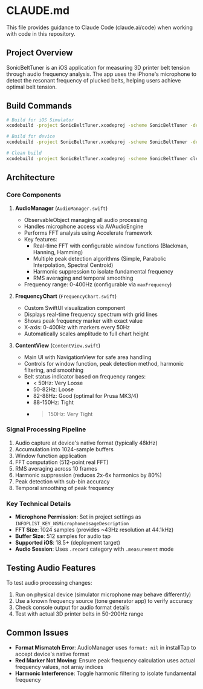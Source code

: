 # CLAUDE.md

This file provides guidance to Claude Code (claude.ai/code) when working with code in this repository.

## Project Overview

SonicBeltTuner is an iOS application for measuring 3D printer belt tension through audio frequency analysis. The app uses the iPhone's microphone to detect the resonant frequency of plucked belts, helping users achieve optimal belt tension.

## Build Commands

```bash
# Build for iOS Simulator
xcodebuild -project SonicBeltTuner.xcodeproj -scheme SonicBeltTuner -destination 'platform=iOS Simulator,name=iPhone 16' build

# Build for device
xcodebuild -project SonicBeltTuner.xcodeproj -scheme SonicBeltTuner -destination 'generic/platform=iOS' build

# Clean build
xcodebuild -project SonicBeltTuner.xcodeproj -scheme SonicBeltTuner clean
```

## Architecture

### Core Components

1. **AudioManager** (`AudioManager.swift`)
   - ObservableObject managing all audio processing
   - Handles microphone access via AVAudioEngine
   - Performs FFT analysis using Accelerate framework
   - Key features:
     - Real-time FFT with configurable window functions (Blackman, Hanning, Hamming)
     - Multiple peak detection algorithms (Simple, Parabolic Interpolation, Spectral Centroid)
     - Harmonic suppression to isolate fundamental frequency
     - RMS averaging and temporal smoothing
   - Frequency range: 0-400Hz (configurable via `maxFrequency`)

2. **FrequencyChart** (`FrequencyChart.swift`)
   - Custom SwiftUI visualization component
   - Displays real-time frequency spectrum with grid lines
   - Shows peak frequency marker with exact value
   - X-axis: 0-400Hz with markers every 50Hz
   - Automatically scales amplitude to full chart height

3. **ContentView** (`ContentView.swift`)
   - Main UI with NavigationView for safe area handling
   - Controls for window function, peak detection method, harmonic filtering, and smoothing
   - Belt status indicator based on frequency ranges:
     - < 50Hz: Very Loose
     - 50-82Hz: Loose  
     - 82-88Hz: Good (optimal for Prusa MK3/4)
     - 88-150Hz: Tight
     - > 150Hz: Very Tight

### Signal Processing Pipeline

1. Audio capture at device's native format (typically 48kHz)
2. Accumulation into 1024-sample buffers
3. Window function application
4. FFT computation (512-point real FFT)
5. RMS averaging across 10 frames
6. Harmonic suppression (reduces 2x-6x harmonics by 80%)
7. Peak detection with sub-bin accuracy
8. Temporal smoothing of peak frequency

### Key Technical Details

- **Microphone Permission**: Set in project settings as `INFOPLIST_KEY_NSMicrophoneUsageDescription`
- **FFT Size**: 1024 samples (provides ~43Hz resolution at 44.1kHz)
- **Buffer Size**: 512 samples for audio tap
- **Supported iOS**: 18.5+ (deployment target)
- **Audio Session**: Uses `.record` category with `.measurement` mode

## Testing Audio Features

To test audio processing changes:
1. Run on physical device (simulator microphone may behave differently)
2. Use a known frequency source (tone generator app) to verify accuracy
3. Check console output for audio format details
4. Test with actual 3D printer belts in 50-200Hz range

## Common Issues

- **Format Mismatch Error**: AudioManager uses `format: nil` in installTap to accept device's native format
- **Red Marker Not Moving**: Ensure peak frequency calculation uses actual frequency values, not array indices
- **Harmonic Interference**: Toggle harmonic filtering to isolate fundamental frequency